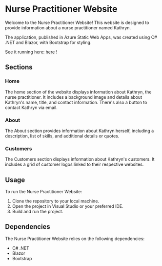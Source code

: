 # Nurse Practitioner Website

Welcome to the Nurse Practitioner Website! This website is designed to provide information about a nurse practitioner named Kathryn. 

The application, published in Azure Static Web Apps, was created using C# .NET and Blazor, with Bootstrap for styling. 

See it running here: [here](https://www.kathryngorsuchnursepractitioner.com/) !

## Sections

### Home

The home section of the website displays information about Kathryn, the nurse practitioner. It includes a background image and details about Kathryn's name, title, and contact information. There's also a button to contact Kathryn via email.

### About

The About section provides information about Kathryn herself, including a description, list of skills, and additional details or quotes.

### Customers

The Customers section displays information about Kathryn's customers. It includes a grid of customer logos linked to their respective websites.

## Usage

To run the Nurse Practitioner Website:

1. Clone the repository to your local machine.
2. Open the project in Visual Studio or your preferred IDE.
3. Build and run the project.

## Dependencies

The Nurse Practitioner Website relies on the following dependencies:

- C# .NET
- Blazor
- Bootstrap


